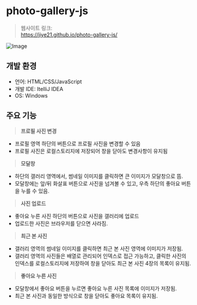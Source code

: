 # photo-gallery-js
> 웹사이트 링크: <br />
https://jiye21.github.io/photo-gallery-js/

![Image](https://github.com/user-attachments/assets/8efe7369-eed3-4759-9b2d-7f42f24773b1)
## 개발 환경
- 언어: HTML/CSS/JavaScript
- 개발 IDE: ItelliJ IDEA
- OS: Windows

## 주요 기능
> **프로필 사진 변경**
- 프로필 영역 하단의 버튼으로 프로필 사진을 변경할 수 있음
- 프로필 사진은 로컬스토리지에 저장되어 창을 닫아도 변경사항이 유지됨
> **모달창**
- 하단의 갤러리 영역에서, 썸네일 이미지를 클릭하면 큰 이미지가 모달창으로 뜸.
- 모달창에는 앞/뒤 화살표 버튼으로 사진을 넘겨볼 수 있고, 우측 하단의 좋아요 버튼을 누를 수 있음.
> **사진 업로드**
- 좋아요 누른 사진 하단의 버튼으로 사진을 갤러리에 업로드
- 업로드한 사진은 브라우저를 닫으면 사라짐.
> **최근 본 사진**
- 갤러리 영역의 썸네일 이미지를 클릭하면 최근 본 사진 영역에 이미지가 저장됨.
- 갤러리 영역의 사진들은 배열로 관리되어 인덱스로 접근 가능하고, 
클릭한 사진의 인덱스를 로컬스토리지에 저장하여 창을 닫아도 최근 본 사진 4장의 목록이 유지됨.
> **좋아요 누른 사진**
- 모달창에서 좋아요 버튼을 누르면 좋아요 누른 사진 목록에 이미지가 저장됨.
- 최근 본 사진과 동일한 방식으로 창을 닫아도 좋아요 목록이 유지됨.

